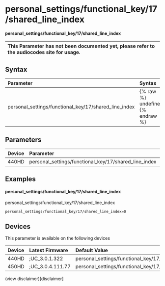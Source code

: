 ﻿---
description: personal_settings/functional_key/17/shared_line_index
search:
    keywords: ['personal_settings','functional_key','17','shared_line_index']
---

# personal_settings/functional_key/17/shared_line_index

#### personal_settings/functional_key/17/shared_line_index


| This Parameter has not been documented yet, please refer to the audiocodes site for usage.  |
| :--- |

## Syntax
| Parameter | Syntax |
| :--- | :--- |
|personal_settings/functional_key/17/shared_line_index | {% raw %} undefined {% endraw %} |

## Parameters
|Device|Parameter|value|Description|
|:---|:---|:---|:---|
| 440HD | personal_settings/functional_key/17/shared_line_index |  |  |

## Examples
#### personal_settings/functional_key/17/shared_line_index

personal_settings/functional_key/17/shared_line_index

```
personal_settings/functional_key/17/shared_line_index=0
```

## Devices
This parameter is available on the following devices

| Device | Latest Firmware | Default Value |
|:---|:---|:---|
| 440HD | ;UC_3.0.1.322 | personal_settings/functional_key/17/shared_line_index=0 
| 450HD | ;UC_3.0.4.111.77 | personal_settings/functional_key/17/shared_line_index=0 

(view disclaimer)[disclaimer]
